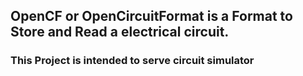 <h2> OpenCF or OpenCircuitFormat is a Format to Store and Read a electrical circuit.</h2>
<h3>This Project is intended to serve circuit simulator</h3>
